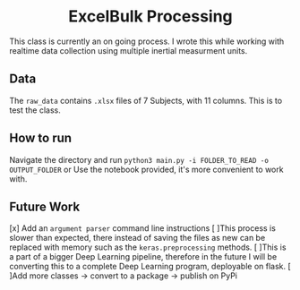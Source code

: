 # <div align="center">ExcelBulk Processing</div>

This class is currently an on going process. I wrote this while working with realtime data collection using multiple inertial measurment units. 
## Data
The ```raw_data``` contains ```.xlsx``` files of 7 Subjects, with 11 columns. This is to test the class.

## How to run
Navigate the directory and run ```python3 main.py -i FOLDER_TO_READ -o OUTPUT_FOLDER```
or
Use the notebook provided, it's more convenient to work with.

## Future Work
[x] Add an ```argument parser``` command line instructions
[ ]This process is slower than expected, there instead of saving the files as new can be replaced with memory such as the ```keras.preprocessing``` methods.
[ ]This is a part of a bigger Deep Learning pipeline, therefore in the future I will be converting this to a complete Deep Learning program, deployable on flask.
[ ]Add more classes -> convert to a package -> publish on PyPi

